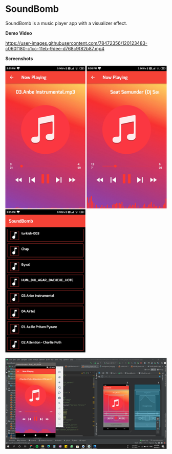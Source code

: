 # SoundBomb
SoundBomb is a music player app with a visualizer effect.

**Demo Video**

https://user-images.githubusercontent.com/78472356/120123483-c060f180-c1cc-11eb-9dee-d768c9f82b87.mp4

**Screenshots**

<img src="Images/Screenshot_2021-05-30-20-35-19-556_com.activity.soundbomb.jpg" width="250"> <img src="Images/Screenshot_2021-05-30-20-36-18-485_com.activity.soundbomb.jpg" width="250"> <img src="Images/Screenshot_2021-05-30-20-35-04-601_com.activity.soundbomb.jpg" width="250">

<img src="Images/Screenshot (268).png" width="900">


